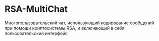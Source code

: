# RSA-MultiChat
Многопользовательский чат, использующий кодирование сообщений при помощи криптосистемы RSA, и включающий в себя пользовательский интерфейс
